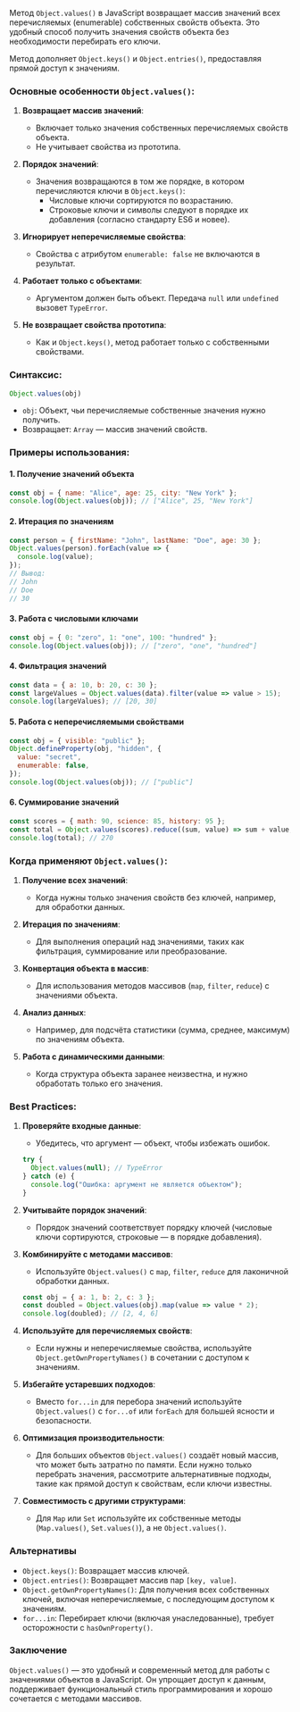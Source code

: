 Метод `Object.values()` в JavaScript возвращает массив значений всех перечисляемых (enumerable) собственных свойств объекта. Это удобный способ получить значения свойств объекта без необходимости перебирать его ключи. 

Метод дополняет `Object.keys()` и `Object.entries()`, предоставляя прямой доступ к значениям.

### Основные особенности `Object.values()`:

1. **Возвращает массив значений**:
   - Включает только значения собственных перечисляемых свойств объекта.
   - Не учитывает свойства из прототипа.

2. **Порядок значений**:
   - Значения возвращаются в том же порядке, в котором перечисляются ключи в `Object.keys()`:
     - Числовые ключи сортируются по возрастанию.
     - Строковые ключи и символы следуют в порядке их добавления (согласно стандарту ES6 и новее).

3. **Игнорирует неперечисляемые свойства**:
   - Свойства с атрибутом `enumerable: false` не включаются в результат.

4. **Работает только с объектами**:
   - Аргументом должен быть объект. Передача `null` или `undefined` вызовет `TypeError`.

5. **Не возвращает свойства прототипа**:
   - Как и `Object.keys()`, метод работает только с собственными свойствами.

### Синтаксис:

```javascript
Object.values(obj)
```
- `obj`: Объект, чьи перечисляемые собственные значения нужно получить.
- Возвращает: `Array` — массив значений свойств.

### Примеры использования:

#### 1. Получение значений объекта

```javascript
const obj = { name: "Alice", age: 25, city: "New York" };
console.log(Object.values(obj)); // ["Alice", 25, "New York"]
```

#### 2. Итерация по значениям

```javascript
const person = { firstName: "John", lastName: "Doe", age: 30 };
Object.values(person).forEach(value => {
  console.log(value);
});
// Вывод:
// John
// Doe
// 30
```

#### 3. Работа с числовыми ключами

```javascript
const obj = { 0: "zero", 1: "one", 100: "hundred" };
console.log(Object.values(obj)); // ["zero", "one", "hundred"]
```

#### 4. Фильтрация значений

```javascript
const data = { a: 10, b: 20, c: 30 };
const largeValues = Object.values(data).filter(value => value > 15);
console.log(largeValues); // [20, 30]
```

#### 5. Работа с неперечисляемыми свойствами

```javascript
const obj = { visible: "public" };
Object.defineProperty(obj, "hidden", {
  value: "secret",
  enumerable: false,
});
console.log(Object.values(obj)); // ["public"]
```

#### 6. Суммирование значений

```javascript
const scores = { math: 90, science: 85, history: 95 };
const total = Object.values(scores).reduce((sum, value) => sum + value, 0);
console.log(total); // 270
```

### Когда применяют `Object.values()`:

1. **Получение всех значений**:
   - Когда нужны только значения свойств без ключей, например, для обработки данных.

2. **Итерация по значениям**:
   - Для выполнения операций над значениями, таких как фильтрация, суммирование или преобразование.

3. **Конвертация объекта в массив**:
   - Для использования методов массивов (`map`, `filter`, `reduce`) с значениями объекта.

4. **Анализ данных**:
   - Например, для подсчёта статистики (сумма, среднее, максимум) по значениям объекта.

5. **Работа с динамическими данными**:
   - Когда структура объекта заранее неизвестна, и нужно обработать только его значения.

### Best Practices:

1. **Проверяйте входные данные**:
   - Убедитесь, что аргумент — объект, чтобы избежать ошибок.

   ```javascript
   try {
     Object.values(null); // TypeError
   } catch (e) {
     console.log("Ошибка: аргумент не является объектом");
   }
   ```

2. **Учитывайте порядок значений**:
   - Порядок значений соответствует порядку ключей (числовые ключи сортируются, строковые — в порядке добавления).

3. **Комбинируйте с методами массивов**:
   - Используйте `Object.values()` с `map`, `filter`, `reduce` для лаконичной обработки данных.

   ```javascript
   const obj = { a: 1, b: 2, c: 3 };
   const doubled = Object.values(obj).map(value => value * 2);
   console.log(doubled); // [2, 4, 6]
   ```

4. **Используйте для перечисляемых свойств**:
   - Если нужны и неперечисляемые свойства, используйте `Object.getOwnPropertyNames()` в сочетании с доступом к значениям.

5. **Избегайте устаревших подходов**:
   - Вместо `for...in` для перебора значений используйте `Object.values()` с `for...of` или `forEach` для большей ясности и безопасности.

6. **Оптимизация производительности**:
   - Для больших объектов `Object.values()` создаёт новый массив, что может быть затратно по памяти. Если нужно только перебрать значения, рассмотрите альтернативные подходы, такие как прямой доступ к свойствам, если ключи известны.

7. **Совместимость с другими структурами**:
   - Для `Map` или `Set` используйте их собственные методы (`Map.values()`, `Set.values()`), а не `Object.values()`.

### Альтернативы
- `Object.keys()`: Возвращает массив ключей.
- `Object.entries()`: Возвращает массив пар `[key, value]`.
- `Object.getOwnPropertyNames()`: Для получения всех собственных ключей, включая неперечисляемые, с последующим доступом к значениям.
- `for...in`: Перебирает ключи (включая унаследованные), требует осторожности с `hasOwnProperty()`.

### Заключение
`Object.values()` — это удобный и современный метод для работы с значениями объектов в JavaScript. Он упрощает доступ к данным, поддерживает функциональный стиль программирования и хорошо сочетается с методами массивов.